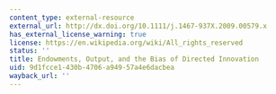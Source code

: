 ```yaml
---
content_type: external-resource
external_url: http://dx.doi.org/10.1111/j.1467-937X.2009.00579.x
has_external_license_warning: true
license: https://en.wikipedia.org/wiki/All_rights_reserved
status: ''
title: Endowments, Output, and the Bias of Directed Innovation
uid: 9d1fcce1-430b-4706-a949-57a4e6dacbea
wayback_url: ''
---
```

